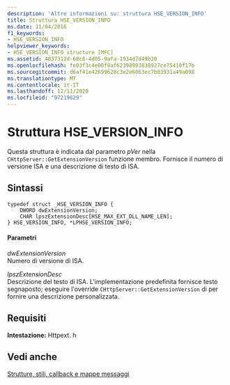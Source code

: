 ```yaml
---
description: 'Altre informazioni su: struttura HSE_VERSION_INFO'
title: Struttura HSE_VERSION_INFO
ms.date: 11/04/2016
f1_keywords:
- HSE_VERSION_INFO
helpviewer_keywords:
- HSE_VERSION_INFO structure [MFC]
ms.assetid: 4837312d-68c8-4d05-9afa-1934d7d49b20
ms.openlocfilehash: fe03f3c4e00f9af62398993838927ce75410f17b
ms.sourcegitcommit: d6af41e42699628c3e2e6063ec7b03931a49a098
ms.translationtype: MT
ms.contentlocale: it-IT
ms.lasthandoff: 12/11/2020
ms.locfileid: "97219629"
---
```

# <a name="hse_version_info-structure"></a>Struttura HSE_VERSION_INFO

Questa struttura è indicata dal parametro *pVer* nella `CHttpServer::GetExtensionVersion` funzione membro. Fornisce il numero di versione ISA e una descrizione di testo di ISA.

## <a name="syntax"></a>Sintassi

```
typedef struct _HSE_VERSION_INFO {
    DWORD dwExtensionVersion;
    CHAR lpszExtensionDesc[HSE_MAX_EXT_DLL_NAME_LEN];
} HSE_VERSION_INFO, *LPHSE_VERSION_INFO;
```

#### <a name="parameters"></a>Parametri

*dwExtensionVersion*<br/>
Numero di versione di ISA.

*lpszExtensionDesc*<br/>
Descrizione del testo di ISA. L'implementazione predefinita fornisce testo segnaposto; eseguire l'override `CHttpServer::GetExtensionVersion` di per fornire una descrizione personalizzata.

## <a name="requirements"></a>Requisiti

**Intestazione:** Httpext. h

## <a name="see-also"></a>Vedi anche

[Strutture, stili, callback e mappe messaggi](../../mfc/reference/structures-styles-callbacks-and-message-maps.md)
